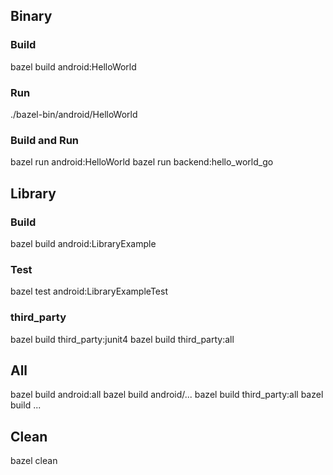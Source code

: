 ## Binary
### Build
bazel build android:HelloWorld

### Run
./bazel-bin/android/HelloWorld

### Build and Run
bazel run android:HelloWorld
bazel run backend:hello_world_go

## Library
### Build
bazel build android:LibraryExample

### Test
bazel test android:LibraryExampleTest

### third_party
bazel build third_party:junit4
bazel build third_party:all

## All
bazel build android:all
bazel build android/...
bazel build third_party:all
bazel build ...

## Clean
bazel clean

